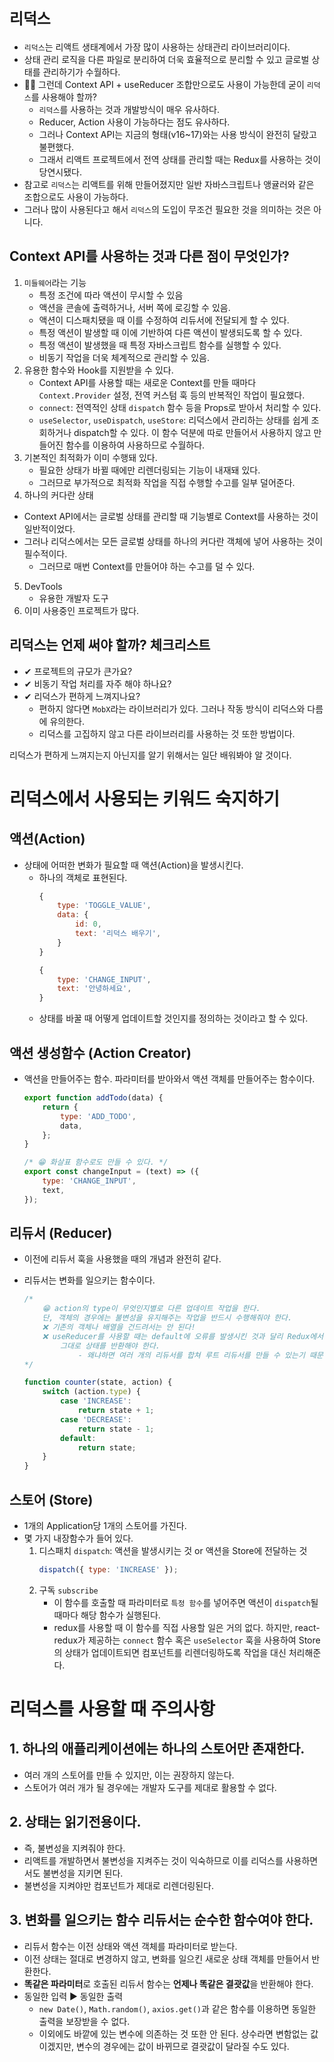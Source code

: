 # `리덕스`

-   `리덕스`는 리액트 생태계에서 가장 많이 사용하는 상태관리 라이브러리이다.
-   상태 관리 로직을 다른 파일로 분리하여 더욱 효율적으로 분리할 수 있고 글로벌 상태를 관리하기가 수월하다.
-   🤷‍♂️ 그런데 Context API + useReducer 조합만으로도 사용이 가능한데 굳이 `리덕스`를 사용해야 할까?
    -   `리덕스`를 사용하는 것과 개발방식이 매우 유사하다.
    -   Reducer, Action 사용이 가능하다는 점도 유사하다.
    -   그러나 Context API는 지금의 형태(v16~17)와는 사용 방식이 완전히 달랐고 불편했다.
    -   그래서 리액트 프로젝트에서 전역 상태를 관리할 때는 Redux를 사용하는 것이 당연시됐다.
-   참고로 `리덕스`는 리액트를 위해 만들어졌지만 일반 자바스크립트나 앵귤러와 같은 조합으로도 사용이 가능하다.
-   그러나 많이 사용된다고 해서 `리덕스`의 도입이 무조건 필요한 것을 의미하는 것은 아니다.

## Context API를 사용하는 것과 다른 점이 무엇인가?

1. `미들웨어`라는 기능
    - 특정 조건에 따라 액션이 무시할 수 있음
    - 액션을 콘솔에 출력하거나, 서버 쪽에 로깅할 수 있음.
    - 액션이 디스패치됐을 때 이를 수정하여 리듀서에 전달되게 할 수 있다.
    - 특정 액션이 발생할 때 이에 기반하여 다른 액션이 발생되도록 할 수 있다.
    - 특정 액션이 발생했을 때 특정 자바스크립트 함수를 실행할 수 있다.
    - 비동기 작업을 더욱 체계적으로 관리할 수 있음.
2. 유용한 함수와 Hook를 지원받을 수 있다.
    - Context API를 사용할 때는 새로운 Context를 만들 때마다 `Context.Provider` 설정, 전역 커스텀 훅 등의 반복적인 작업이 필요했다.
    - `connect`: 전역적인 상태 `dispatch` 함수 등을 Props로 받아서 처리할 수 있다.
    - `useSelector`, `useDispatch`, `useStore`: 리덕스에서 관리하는 상태를 쉽게 조회하거나 dispatch할 수 있다. 이 함수 덕분에 따로 만들어서 사용하지 않고 만들어진 함수를 이용하여 사용하므로 수월하다.
3. 기본적인 최적화가 이미 수행돼 있다.
    - 필요한 상태가 바뀔 때에만 리렌더링되는 기능이 내재돼 있다.
    - 그러므로 부가적으로 최적화 작업을 직접 수행할 수고를 일부 덜어준다.
4. 하나의 커다란 상태

-   Context API에서는 글로벌 상태를 관리할 때 기능별로 Context를 사용하는 것이 일반적이었다.
-   그러나 리덕스에서는 모든 글로벌 상태를 하나의 커다란 객체에 넣어 사용하는 것이 필수적이다.
    -   그러므로 매번 Context를 만들어야 하는 수고를 덜 수 있다.

5. DevTools
    - 유용한 개발자 도구
6. 이미 사용중인 프로젝트가 많다.

## 리덕스는 언제 써야 할까? 체크리스트

-   ✔ 프로젝트의 규모가 큰가요?
-   ✔ 비동기 작업 처리를 자주 해야 하나요?
-   ✔ 리덕스가 편하게 느껴지나요?
    -   편하지 않다면 `MobX`라는 라이브러리가 있다. 그러나 작동 방식이 리덕스와 다름에 유의한다.
    -   리덕스를 고집하지 않고 다른 라이브러리를 사용하는 것 또한 방법이다.

리덕스가 편하게 느껴지는지 아닌지를 알기 위해서는 일단 배워봐야 알 것이다.

# 리덕스에서 사용되는 키워드 숙지하기

## 액션(Action)

-   상태에 어떠한 변화가 필요할 때 액션(Action)을 발생시킨다.
    -   하나의 객체로 표현된다.
        ```js
        {
            type: 'TOGGLE_VALUE',
            data: {
                id: 0,
                text: '리덕스 배우기',
            }
        }
        ```
        ```js
        {
            type: 'CHANGE_INPUT',
            text: '안녕하세요',
        }
        ```
    -   상태를 바꿀 때 어떻게 업데이트할 것인지를 정의하는 것이라고 할 수 있다.

## 액션 생성함수 (Action Creator)

-   액션을 만들어주는 함수. 파라미터를 받아와서 액션 객체를 만들어주는 함수이다.

    ```js
    export function addTodo(data) {
        return {
            type: 'ADD_TODO',
            data,
        };
    }

    /* 😁 화살표 함수로도 만들 수 있다. */
    export const changeInput = (text) => ({
        type: 'CHANGE_INPUT',
        text,
    });
    ```

## 리듀서 (Reducer)

-   이전에 리듀서 훅을 사용했을 때의 개념과 완전히 같다.
-   리듀서는 변화를 일으키는 함수이다.

    ```js
    /*
        😁 action의 type이 무엇인지별로 다른 업데이트 작업을 한다. 
        단, 객체의 경우에는 불변성을 유지해주는 작업을 반드시 수행해줘야 한다. 
        ❌ 기존의 객체나 배열을 건드려서는 안 된다!
        ❌ useReducer를 사용할 때는 default에 오류를 발생시킨 것과 달리 Redux에서는 
            그대로 상태를 반환해야 한다.
                - 왜냐하면 여러 개의 리듀서를 합쳐 루트 리듀서를 만들 수 있는기 때문이다(?)
    */

    function counter(state, action) {
        switch (action.type) {
            case 'INCREASE':
                return state + 1;
            case 'DECREASE':
                return state - 1;
            default:
                return state;
        }
    }
    ```

## 스토어 (Store)

-   1개의 Application당 1개의 스토어를 가진다.
-   몇 가지 내장함수가 들어 있다.
    1.  디스패치 `dispatch`: 액션을 발생시키는 것 or 액션을 Store에 전달하는 것
        ```js
        dispatch({ type: 'INCREASE' });
        ```
    2.  구독 `subscribe`
        -   이 함수를 호출할 때 파라미터로 `특정 함수`를 넣어주면 액션이 `dispatch`될 때마다 해당 함수가 실행된다.
        -   redux를 사용할 때 이 함수를 직접 사용할 일은 거의 없다.
            하지만, react-redux가 제공하는 `connect` 함수 혹은 `useSelector` 훅을 사용하여 Store의 상태가 업데이트되면 컴포넌트를 리렌더링하도록 작업을 대신 처리해준다.

# 리덕스를 사용할 때 주의사항

## 1. 하나의 애플리케이션에는 하나의 스토어만 존재한다.

-   여러 개의 스토어를 만들 수 있지만, 이는 권장하지 않는다.
-   스토어가 여러 개가 될 경우에는 개발자 도구를 제대로 활용할 수 없다.

## 2. 상태는 읽기전용이다.

-   즉, 불변성을 지켜줘야 한다.
-   리액트를 개발하면서 불변성을 지켜주는 것이 익숙하므로 이를 리덕스를 사용하면서도 불변성을 지키면 된다.
-   불변성을 지켜야만 컴포넌트가 제대로 리렌더링된다.

## 3. 변화를 일으키는 함수 리듀서는 순수한 함수여야 한다.

-   리듀서 함수는 이전 상태와 액션 객체를 파라미터로 받는다.
-   이전 상태는 절대로 변경하지 않고, 변화를 일으킨 새로운 상태 객체를 만들어서 반환한다.
-   **똑같은 파라미터**로 호출된 리듀서 함수는 **언제나 똑같은 결괏값**을 반환해야 한다.
-   동일한 입력 ▶ 동일한 출력
    -   `new Date()`, `Math.random()`, `axios.get()`과 같은 함수를 이용하면 동일한 출력을 보장받을 수 없다.
    -   이외에도 바깥에 있는 변수에 의존하는 것 또한 안 된다. 상수라면 변함없는 값이겠지만, 변수의 경우에는 값이 바뀌므로 결괏값이 달라질 수도 있다.
